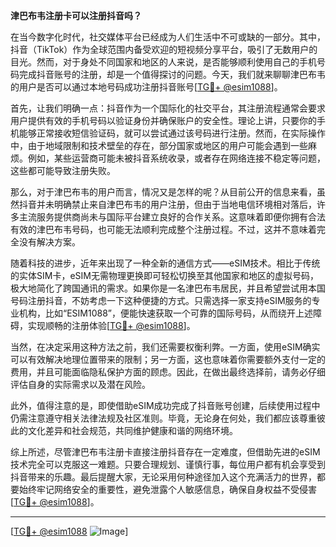 **津巴布韦注册卡可以注册抖音吗？**

在当今数字化时代，社交媒体平台已经成为人们生活中不可或缺的一部分。其中，抖音（TikTok）作为全球范围内备受欢迎的短视频分享平台，吸引了无数用户的目光。然而，对于身处不同国家和地区的人来说，是否能够顺利使用自己的手机号码完成抖音账号的注册，却是一个值得探讨的问题。今天，我们就来聊聊津巴布韦的用户是否可以通过本地号码成功注册抖音账号[[TG💪+ @esim1088](https://t.me/s/esim1088)]。

首先，让我们明确一点：抖音作为一个国际化的社交平台，其注册流程通常会要求用户提供有效的手机号码以验证身份并确保账户的安全性。理论上讲，只要你的手机能够正常接收短信验证码，就可以尝试通过该号码进行注册。然而，在实际操作中，由于地域限制和技术壁垒的存在，部分国家或地区的用户可能会遇到一些麻烦。例如，某些运营商可能未被抖音系统收录，或者存在网络连接不稳定等问题，这些都可能导致注册失败。

那么，对于津巴布韦的用户而言，情况又是怎样的呢？从目前公开的信息来看，虽然抖音并未明确禁止来自津巴布韦的用户注册，但由于当地电信环境相对落后，许多主流服务提供商尚未与国际平台建立良好的合作关系。这意味着即便你拥有合法有效的津巴布韦号码，也可能无法顺利完成整个注册过程。不过，这并不意味着完全没有解决方案。

随着科技的进步，近年来出现了一种全新的通信方式——eSIM技术。相比于传统的实体SIM卡，eSIM无需物理更换即可轻松切换至其他国家和地区的虚拟号码，极大地简化了跨国通讯的需求。如果你是一名津巴布韦居民，并且希望尝试用本国号码注册抖音，不妨考虑一下这种便捷的方式。只需选择一家支持eSIM服务的专业机构，比如“ESIM1088”，便能快速获取一个可靠的国际号码，从而绕开上述障碍，实现顺畅的注册体验[[TG💪+ @esim1088](https://t.me/s/esim1088)]。

当然，在决定采用这种方法之前，我们还需要权衡利弊。一方面，使用eSIM确实可以有效解决地理位置带来的限制；另一方面，这也意味着你需要额外支付一定的费用，并且可能面临隐私保护方面的顾虑。因此，在做出最终选择前，请务必仔细评估自身的实际需求以及潜在风险。

此外，值得注意的是，即使借助eSIM成功完成了抖音账号创建，后续使用过程中仍需注意遵守相关法律法规及社区准则。毕竟，无论身在何处，我们都应该尊重彼此的文化差异和社会规范，共同维护健康和谐的网络环境。

综上所述，尽管津巴布韦注册卡直接注册抖音存在一定难度，但借助先进的eSIM技术完全可以克服这一难题。只要合理规划、谨慎行事，每位用户都有机会享受到抖音带来的乐趣。最后提醒大家，无论采用何种途径加入这个充满活力的世界，都要始终牢记网络安全的重要性，避免泄露个人敏感信息，确保自身权益不受侵害[[TG💪+ @esim1088](https://t.me/s/esim1088)]。

---

[[TG💪+ @esim1088](https://t.me/s/esim1088) ![Image](https://i.postimg.cc/4NQfJmqS/Snipaste-2025-05-13-00-14-12.png)]